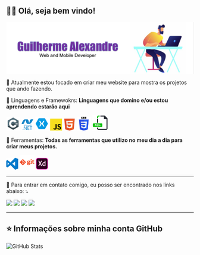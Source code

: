 ## 👨‍💻 Olá, seja bem vindo!</strong>

<img src="https://raw.githubusercontent.com/guirodriguezz/guirodriguezz/main/BannerGuiDev.png" min-width="900px" max-width="900px" width="900px" align="center" alt="Banner Readme Gui">

🔭 Atualmente estou focado em criar meu website para mostra os projetos que ando fazendo.

<p align="left">
  🦄 Linguagens e Framewokrs: <strong>Linguagens que domino e/ou estou aprendendo estarão aqui</strong>
</p>

<code><img height="37" src="https://raw.githubusercontent.com/guirodriguezz/guirodriguezz/main/IconsSkillsTool/c-sharp.png" alt="CSharp"/></code>
<code><img height="32" src="https://raw.githubusercontent.com/guirodriguezz/guirodriguezz/main/IconsSkillsTool/microsoft-dotnet.png" alt="dotNet"/></code>
<code><img height="37" src="https://raw.githubusercontent.com/guirodriguezz/guirodriguezz/main/IconsSkillsTool/xamarin.png" alt="Xamarin"/></code>
<code><img height="32" src="https://raw.githubusercontent.com/guirodriguezz/guirodriguezz/main/IconsSkillsTool/javascript.png" alt="Javascript"/></code>
<code><img height="32" src="https://raw.githubusercontent.com/guirodriguezz/guirodriguezz/main/IconsSkillsTool/html.png" alt="HTML5"/></code>
<code><img height="37" src="https://raw.githubusercontent.com/guirodriguezz/guirodriguezz/main/IconsSkillsTool/css.png" alt="CSS"/></code>
<code><img height="42" src="https://raw.githubusercontent.com/guirodriguezz/guirodriguezz/main/IconsSkillsTool/sql.png" alt="SQLServer"/></code>

<p align="left">
  💼 Ferramentas: <strong>Todas as ferramentas que utilizo no meu dia a dia para criar meus projetos.</strong>
</p>

<code><img height="32" src="https://raw.githubusercontent.com/guirodriguezz/guirodriguezz/main/IconsSkillsTool/visual-studio-code.png" alt="VSCode"/></code>
<code><img height="40" src="https://raw.githubusercontent.com/guirodriguezz/guirodriguezz/main/IconsSkillsTool/git.png" alt="Git"/></code>
<code><img height="32" src="https://raw.githubusercontent.com/guirodriguezz/guirodriguezz/main/IconsSkillsTool/adobe-xd.png" alt="AdobeXD"/></code>

----

<p align="left">
  💬 Para entrar em contato comigo, eu posso ser encontrado nos links abaixo: ⤵️
</p>

<p align="left">
  <a href="https://www.linkedin.com/in/guialexandre/" target="_blank" alt="Linkedin">
  <img src="https://img.shields.io/badge/-Linkedin-0e76a8?style=flat-square&logo=Linkedin&logoColor=white&link=https://www.linkedin.com/in/guialexandre/"/></a>

  <a href="https://api.whatsapp.com/send?phone=5511943360806&text=Olá,%20Guilherme.%20Encontrei%20seu%20Github." target="_blank" alt="WhatsApp">
  <img src="https://img.shields.io/badge/-WhatsApp-25d366?style=flat-square&labelColor=25d366&logo=whatsapp&logoColor=white&link=https://api.whatsapp.com/send?phone=5511943360806&text=Olá,%20Guilherme.%20Encontrei%20seu%20Github."/></a>

  <a href="https://www.facebook.com/GuilhermeRT" target="_blank" alt="Facebook">
  <img src="https://img.shields.io/badge/-Facebook-3b5998?style=flat-square&labelColor=3b5998&logo=facebook&logoColor=white&link=https://www.facebook.com/GuilhermeRT"/></a>

  <a href="https://www.instagram.com/guilherme2408/" target="_blank" alt="Instagram">
  <img src="https://img.shields.io/badge/-Instagram-DF0174?style=flat-square&labelColor=DF0174&logo=instagram&logoColor=white&link=https://www.instagram.com/guilherme2408/"/></a>
</p>  

---

## ⭐ Informações sobre minha conta GitHub
![GitHub Stats](https://github-readme-stats.vercel.app/api?username=guirodriguezz&show_icons=true)
